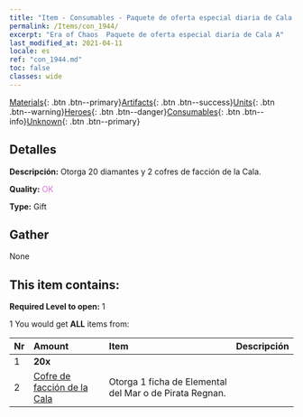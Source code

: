 ```yaml
---
title: "Item - Consumables - Paquete de oferta especial diaria de Cala A"
permalink: /Items/con_1944/
excerpt: "Era of Chaos  Paquete de oferta especial diaria de Cala A"
last_modified_at: 2021-04-11
locale: es
ref: "con_1944.md"
toc: false
classes: wide
---
```

 [Materials](/es/Items/){: .btn .btn--primary}[Artifacts](/es/Items/Artifacts/){: .btn .btn--success}[Units](/es/Items/Units/){: .btn .btn--warning}[Heroes](/es/Items/Heroes/){: .btn .btn--danger}[Consumables](/es/Items/Consumables/){: .btn .btn--info}[Unknown](/es/Items/Unknown/){: .btn .btn--primary}

## Detalles
 **Descripción:** Otorga 20 diamantes y 2 cofres de facción de la Cala.

 **Quality:** <span style="color: #DA70D6">OK</span>

 **Type:** Gift

## Gather

  None

## This item contains:

 **Required Level to open:** 1

 1 You would get **ALL** items  from:

  | Nr | Amount |     Item    | Descripción |
  |:---|:-------|:------------|:-----------:|
  | 1 |  **20x** | <i class="fas fa-gem"/> |  | 
  | 2 | [Cofre de facción de la Cala](/es/Items/con_1278/) | Otorga 1 ficha de Elemental del Mar o de Pirata Regnan. | 
